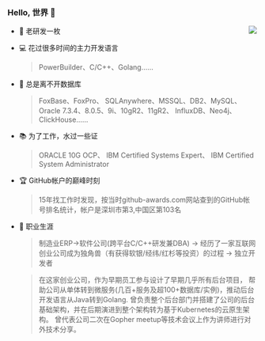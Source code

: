 ### Hello, 世界 👋 

<img align="right" src="https://github-readme-stats.vercel.app/api?username=xcltapestry&show_icons=true&theme=radical&hide_title=true" /> 

- :school_satchel: 老研发一枚
- :computer: 花过很多时间的主力开发语言
    >  PowerBuilder、C/C++、Golang...... 
- :floppy_disk: 总是离不开数据库
    > FoxBase、FoxPro、
     SQLAnywhere、MSSQL、DB2、MySQL、
     Oracle 7.3.4、8.0.5、9i、10gR2、11gR2、
     InfluxDB、Neo4j、ClickHouse......
- :books: 为了工作，水过一些证
    > ORACLE 10G OCP、
    IBM Certified Systems Expert、
    IBM Certified System Administrator
    
- :trophy: GitHub帐户的巅峰时刻
    > 15年找工作时发现，按当时github-awards.com网站查到的GitHub帐号排名统计，帐户是深圳市第3,中国区第103名

- :calendar: 职业生涯
  > 制造业ERP->软件公司(跨平台C/C++研发兼DBA)
    -> 经历了一家互联网创业公司成为独角兽（有获得软银/经纬/红杉等投资）的过程
    -> 独立开发者
    
    
  > 在这家创业公司，作为早期员工参与设计了早期几乎所有后台项目，
    帮助公司从单体转到微服务(几百+服务及超100+数据库/实例)，推动后台开发语言从Java转到Golang.
    曾负责整个后台部门并搭建了公司的后台基础架构，并在后期演进到整个架构转为基于Kubernetes的云原生架构。
    曾代表公司二次在Gopher meetup等技术会议上作为讲师进行对外技术分享。
  
